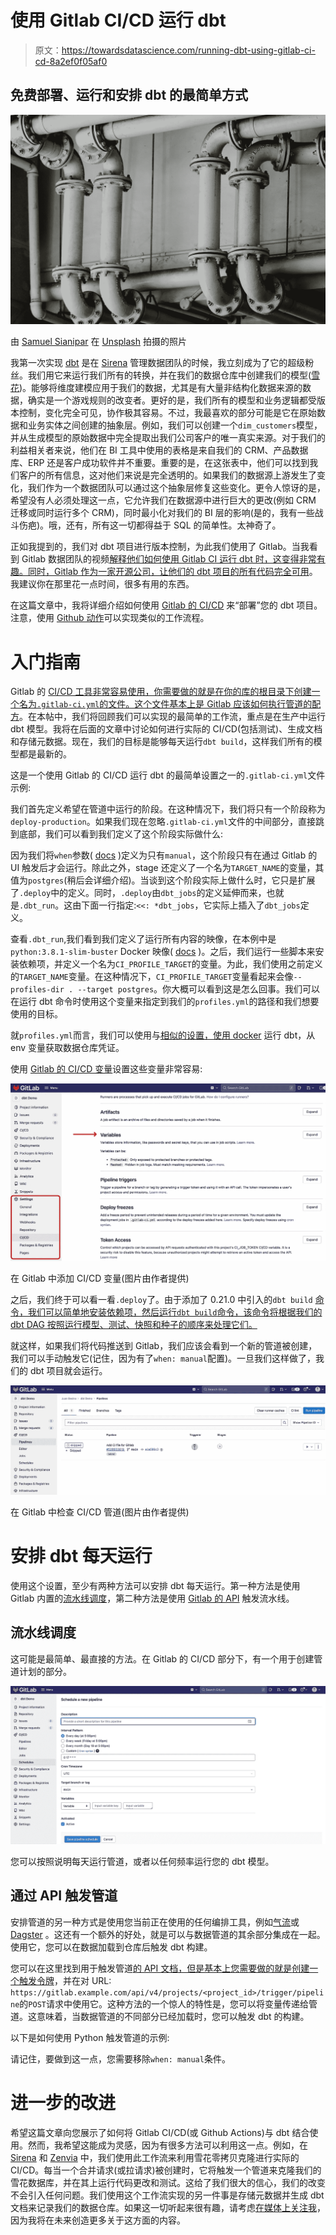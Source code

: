 # 使用 Gitlab CI/CD 运行 dbt

> 原文：<https://towardsdatascience.com/running-dbt-using-gitlab-ci-cd-8a2ef0f05af0>

## 免费部署、运行和安排 dbt 的最简单方式

![](img/e3c8db1ede9629a99f83718b2bfd6a42.png)

由 [Samuel Sianipar](https://unsplash.com/@samthewam24?utm_source=unsplash&utm_medium=referral&utm_content=creditCopyText) 在 [Unsplash](https://unsplash.com/) 拍摄的照片

我第一次实现 [dbt](https://www.getdbt.com/) 是在 [Sirena](https://www.sirena.app/en-us/) 管理数据团队的时候，我立刻成为了它的超级粉丝。我们用它来运行我们所有的转换，并在我们的数据仓库中创建我们的模型([雪花](https://www.snowflake.com/))。能够将维度建模应用于我们的数据，尤其是有大量非结构化数据来源的数据，确实是一个游戏规则的改变者。更好的是，我们所有的模型和业务逻辑都受版本控制，变化完全可见，协作极其容易。不过，我最喜欢的部分可能是它在原始数据和业务实体之间创建的抽象层。例如，我们可以创建一个`dim_customers`模型，并从生成模型的原始数据中完全提取出我们公司客户的唯一真实来源。对于我们的利益相关者来说，他们在 BI 工具中使用的表格是来自我们的 CRM、产品数据库、ERP 还是客户成功软件并不重要。重要的是，在这张表中，他们可以找到我们客户的所有信息，这对他们来说是完全透明的。如果我们的数据源上游发生了变化，我们作为一个数据团队可以通过这个抽象层修复这些变化。更令人惊讶的是，希望没有人必须处理这一点，它允许我们在数据源中进行巨大的更改(例如 CRM 迁移或同时运行多个 CRM)，同时最小化对我们的 BI 层的影响(是的，我有一些战斗伤疤)。哦，还有，所有这一切都得益于 SQL 的简单性。太神奇了。

正如我提到的，我们对 dbt 项目进行版本控制，为此我们使用了 Gitlab。当我看到 Gitlab 数据团队的视频[解释他们如何使用 Gitlab CI 运行 dbt 时，这变得非常有趣。同时，Gitlab 作为一家开源公司，让他们的 dbt 项目](https://www.youtube.com/watch?v=-XBIIY2pFpc&t=1301s)[的所有代码完全可用](https://gitlab.com/gitlab-data)。我建议你在那里花一点时间，很多有用的东西。

在这篇文章中，我将详细介绍如何使用 [Gitlab 的 CI/CD](https://docs.gitlab.com/ee/ci/) 来“部署”您的 dbt 项目。注意，使用 [Github 动作](https://github.com/features/actions)可以实现类似的工作流程。

# 入门指南

Gitlab 的 [CI/CD 工具非常容易使用，你需要做的就是在你的库的根目录下创建一个名为`.gitlab-ci.yml`的文件。这个](https://docs.gitlab.com/ee/ci/)[文件基本上是 Gitlab 应该如何执行管道的配方](https://docs.gitlab.com/ee/ci/yaml/index.html)。在本帖中，我们将回顾我们可以实现的最简单的工作流，重点是在生产中运行 dbt 模型。我将在后面的文章中讨论如何进行实际的 CI/CD(包括测试)、生成文档和存储元数据。现在，我们的目标是能够每天运行`dbt build`，这样我们所有的模型都是最新的。

这是一个使用 Gitlab 的 CI/CD 运行 dbt 的最简单设置之一的`.gitlab-ci.yml`文件示例:

我们首先定义希望在管道中运行的阶段。在这种情况下，我们将只有一个阶段称为`deploy-production`。如果我们现在忽略`.gitlab-ci.yml`文件的中间部分，直接跳到底部，我们可以看到我们定义了这个阶段实际做什么:

因为我们将`when`参数( [docs](https://docs.gitlab.com/ee/ci/yaml/index.html#when) )定义为只有`manual`，这个阶段只有在通过 Gitlab 的 UI 触发后才会运行。除此之外，stage 还定义了一个名为`TARGET_NAME`的变量，其值为`postgres`(稍后会详细介绍)。当谈到这个阶段实际上做什么时，它只是扩展了`.deploy`中的定义。同时，`.deploy`由`dbt_jobs`的定义延伸而来，也就是`.dbt_run`。这由下面一行指定:`<<: *dbt_jobs`，它实际上插入了`dbt_jobs`定义。

查看`.dbt_run`,我们看到我们定义了运行所有内容的映像，在本例中是`python:3.8.1-slim-buster` Docker 映像( [docs](https://docs.gitlab.com/ee/ci/yaml/index.html#image) )。之后，我们运行一些脚本来安装依赖项，并定义一个名为`CI_PROFILE_TARGET`的变量。为此，我们使用之前定义的`TARGET_NAME`变量。在这种情况下，`CI_PROFILE_TARGET`变量看起来会像`--profiles-dir . --target postgres`。你大概可以看到这是怎么回事。我们可以在运行 dbt 命令时使用这个变量来指定到我们的`profiles.yml`的路径和我们想要使用的目标。

就`profiles.yml`而言，我们可以使用与[相似的设置，使用 docker](https://juangesino.medium.com/setup-dbt-using-docker-7b39df6c6af4) 运行 dbt，从 env 变量获取数据仓库凭证。

使用 [Gitlab 的 CI/CD 变量](https://docs.gitlab.com/ee/ci/variables/)设置这些变量非常容易:

![](img/b51ec930bec92774054c9fca9a0b260d.png)

在 Gitlab 中添加 CI/CD 变量(图片由作者提供)

之后，我们终于可以看一看`.deploy`了。由于添加了 0.21.0 中引入的`dbt build` [命令，我们可以简单地安装依赖项，然后运行`dbt build`命令，该命令将根据我们的 dbt DAG 按照运行模型、测试、快照和种子的顺序来处理它们。](https://docs.getdbt.com/reference/commands/build)

就这样，如果我们将代码推送到 Gitlab，我们应该会看到一个新的管道被创建，我们可以手动触发它(记住，因为有了`when: manual`配置)。一旦我们这样做了，我们的 dbt 项目就会运行。

![](img/a1fe7db4e609f7bcbf1ea9cbe4061c13.png)

在 Gitlab 中检查 CI/CD 管道(图片由作者提供)

# 安排 dbt 每天运行

使用这个设置，至少有两种方法可以安排 dbt 每天运行。第一种方法是使用 Gitlab 内置的[流水线调度](https://gitlab.com/help/ci/pipelines/schedules)，第二种方法是使用 [Gitlab 的 API](https://docs.gitlab.com/ee/ci/triggers/) 触发流水线。

## 流水线调度

这可能是最简单、最直接的方法。在 Gitlab 的 CI/CD 部分下，有一个用于创建管道计划的部分。

![](img/c9afe30dfabc1158e963d7e4af215112.png)

您可以按照说明每天运行管道，或者以任何频率运行您的 dbt 模型。

## 通过 API 触发管道

安排管道的另一种方式是使用您当前正在使用的任何编排工具，例如[气流](https://airflow.apache.org/)或 [Dagster](https://dagster.io/) 。这还有一个额外的好处，就是可以与数据管道的其余部分集成在一起。使用它，您可以在数据加载到仓库后触发 dbt 构建。

您可以在这里找到用于触发管道[的 API 文档，但是基本上您需要做的就是](https://docs.gitlab.com/ee/ci/triggers/)[创建一个触发令牌](https://docs.gitlab.com/ee/ci/triggers/#create-a-trigger-token)，并在对 URL: `https://gitlab.example.com/api/v4/projects/<project_id>/trigger/pipeline`的`POST`请求中使用它。这种方法的一个惊人的特性是，您可以将变量传递给管道。这意味着，当数据管道的不同部分已经加载时，您可以触发 dbt 的构建。

以下是如何使用 Python 触发管道的示例:

请记住，要做到这一点，您需要移除`when: manual`条件。

# 进一步的改进

希望这篇文章向您展示了如何将 Gitlab CI/CD(或 Github Actions)与 dbt 结合使用。然而，我希望这能成为灵感，因为有很多方法可以利用这一点。例如，在 [Sirena](https://www.sirena.app/en-us/) 和 [Zenvia](https://www.zenvia.com/) 中，我们使用此工作流来利用雪花零拷贝克隆进行实际的 CI/CD。每当一个合并请求(或拉请求)被创建时，它将触发一个管道来克隆我们的雪花数据库，并在其上运行代码更改和测试。这给了我们很大的信心，我们的改变不会引入任何问题。我们使用这个工作流实现的另一件事是存储元数据并生成 dbt 文档来记录我们的数据仓库。如果这一切听起来很有趣，请考虑[在媒体上关注我](https://juangesino.medium.com/)，因为我将在未来创造更多关于这方面的内容。